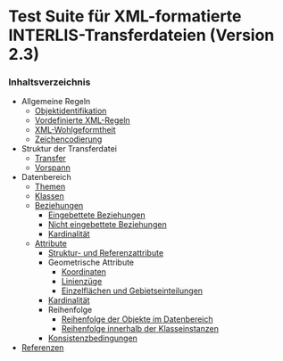 # Test Suite für XML-formatierte INTERLIS-Transferdateien (Version 2.3)

### Inhaltsverzeichnis

* Allgemeine Regeln
  - [Objektidentifikation](identifiers_de-CH.md)
  - [Vordefinierte XML-Regeln](xml_de-CH.md#vordefinierte-xml-regeln)
  - [XML-Wohlgeformtheit](xml_de-CH.md#xml-wohlgeformtheit)
  - [Zeichencodierung](charEncoding_de-CH.md)
* Struktur der Transferdatei
  - [Transfer](transferStructure_de-CH.md)
  - [Vorspann](headerSection_de-CH.md)
* Datenbereich
   - [Themen](topic_de-CH.md)
   - [Klassen](classes_de-CH.md)
   - [Beziehungen](associations_de-CH.md#beziehungen)
     - [Eingebettete Beziehungen](associations_de-CH.md#eingebettete-beziehungen)
     - [Nicht eingebettete Beziehungen](associations_de-CH.md#nicht-eingebettete-beziehungen)
     - [Kardinalität](associations_de-CH.md#kardinalität)
   - [Attribute](attributes_de-CH.md#attribute)
     - [Struktur- und Referenzattribute](attributes_de-CH.md#struktur--und-referenzattribute)
     - Geometrische Attribute
       - [Koordinaten](attributes_de-CH.md#geometrische-attribute-koordinaten)
       - [Linienzüge](attributes_de-CH.md#geometrische-attribute-linienzüge)
       - [Einzelflächen und Gebietseinteilungen](attributes_de-CH.md#geometrische-attribute-einzelflächen-und-gebietseinteilungen)
     - [Kardinalität](attributes_de-CH.md#kardinalität)
     - Reihenfolge
       - [Reihenfolge der Objekte im Datenbereich](order_de-CH.md#reihenfolge-der-objekte-im-datenbereich)
       - [Reihenfolge innerhalb der Klasseinstanzen](order_de-CH.md#reihenfolge-innerhalb-der-klasseinstanzen)
     - [Konsistenzbedingungen](constraints_de-CH.md)
* [Referenzen](bib_de-CH.md)
